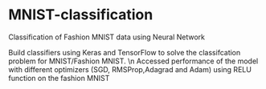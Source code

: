 # MNIST-classification
Classification of Fashion MNIST data using Neural Network

Build classifiers using Keras and TensorFlow to solve the classifcation problem for MNIST/Fashion MNIST.
\n
Accessed performance of the model with different optimizers (SGD, RMSProp,Adagrad and Adam) using RELU function on the fashion MNIST
